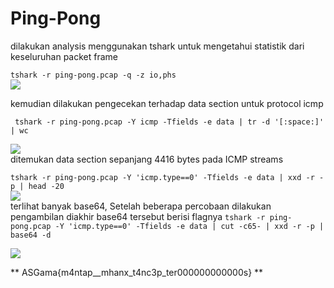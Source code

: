 # Ping-Pong


dilakukan analysis menggunakan tshark untuk mengetahui statistik dari keseluruhan packet frame<br>

``` tshark -r ping-pong.pcap -q -z io,phs ``` <br>
<img src="ping1.png">
<br>

kemudian dilakukan pengecekan terhadap data section untuk protocol icmp <br>

```  tshark -r ping-pong.pcap -Y icmp -Tfields -e data | tr -d '[:space:]' | wc ``` <br>

<img src="ping2.png"><br>
ditemukan data section sepanjang 4416 bytes pada ICMP streams<br>


``` tshark -r ping-pong.pcap -Y 'icmp.type==0' -Tfields -e data | xxd -r -p | head -20 ``` <br>
<img src="ping3.png"><br>
terlihat banyak base64, Setelah beberapa percobaan dilakukan pengambilan diakhir base64 tersebut berisi flagnya
``` tshark -r ping-pong.pcap -Y 'icmp.type==0' -Tfields -e data | cut -c65- | xxd -r -p | base64 -d ```<br>

<img src="ping4.png"><br>

** ASGama{m4ntap__mhanx_t4nc3p_ter000000000000s} **

